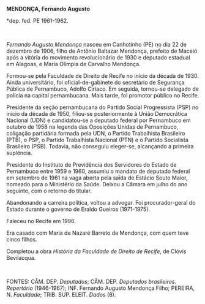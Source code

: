 **MENDONÇA, Fernando Augusto**

\*dep. fed. PE 1961-1962.

 

*Fernando Augusto Mendonça* nasceu em Canhotinho (PE) no dia 22 de
dezembro de 1906, filho de Antônio Baltazar Mendonça, prefeito de Maceió
após a vitória do movimento revolucionário de 1930 e deputado estadual
em Alagoas, e Maria Olímpia de Carvalho Mendonça.

Formou-se pela Faculdade de Direito de Recife no início da década de
1930. Ainda universitário, foi oficial-de-gabinete do secretário de
Segurança Pública de Pernambuco, Adolfo Ciríaco. Em seguida, tornou-se
delegado de polícia na capital pernambucana. Mais tarde, foi promotor
público no Recife.

Presidente da seção pernambucana do Partido Social Progressista (PSP) no
início da década de 1950, filiou-se posteriormente à União Democrática
Nacional (UDN) e candidatou-se a deputado federal por Pernambuco em
outubro de 1958 na legenda das Oposições Unidas de Pernambuco, coligação
partidária formada pela UDN, o Partido Trabalhista Brasileiro (PTB), o
PSP, o Partido Trabalhista Nacional (PTN) e o Partido Socialista
Brasileiro (PSB). Todavia, não conseguiu eleger-se, alcançando a
primeira suplência.

Presidente do Instituto de Previdência dos Servidores do Estado de
Pernambuco entre 1959 e 1960, assumiu o mandato de deputado federal em
setembro de 1961 na vaga aberta pela saída de Estácio Souto Maior,
nomeado para o Ministério da Saúde. Deixou a Câmara em julho do ano
seguinte, com o retorno do titular.

Abandonando a carreira política, voltou a advogar. Foi procurador-geral
do Estado durante o governo de Eraldo Gueiros (1971-1975).

Faleceu no Recife em 1996.

Era casado com Maria de Nazaré Barreto de Mendonça, com quem teve cinco
filhos.

Completou a obra *História da Faculdade de Direito de Recife*, de Clóvis
Bevilacqua.

 

FONTES: CÂM. DEP. *Deputados*; CÂM. DEP. *Deputados brasileiros.
Repertório* (1946-1967); INF. Fernando Augusto Mendonça Filho; PEREIRA,
N. *Faculdade*; TRIB. SUP. ELEIT. *Dados* (6).

 
